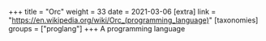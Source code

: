 +++
title = "Orc"
weight = 33
date = 2021-03-06
[extra]
link = "https://en.wikipedia.org/wiki/Orc_(programming_language)"
[taxonomies]
groups = ["proglang"]
+++
A programming language

